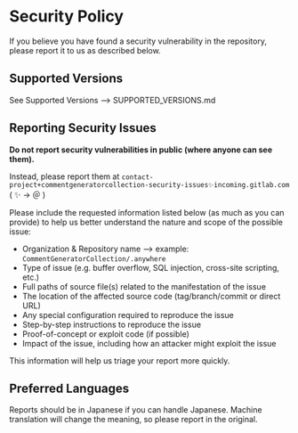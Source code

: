 # Security Policy

If you believe you have found a security vulnerability in the repository, please report it to us as described below.

## Supported Versions

See Supported Versions --> SUPPORTED_VERSIONS.md

## Reporting Security Issues
**Do not report security vulnerabilities in public (where anyone can see them).**

Instead, please report them at `contact-project+commentgeneratorcollection-security-issues✨incoming.gitlab.com` ( ✨ → ＠ )

Please include the requested information listed below (as much as you can provide) to help us better understand the nature and scope of the possible issue:

* Organization & Repository name --> example: `CommentGeneratorCollection/.anywhere`
* Type of issue (e.g. buffer overflow, SQL injection, cross-site scripting, etc.)
* Full paths of source file(s) related to the manifestation of the issue
* The location of the affected source code (tag/branch/commit or direct URL)
* Any special configuration required to reproduce the issue
* Step-by-step instructions to reproduce the issue
* Proof-of-concept or exploit code (if possible)
* Impact of the issue, including how an attacker might exploit the issue

This information will help us triage your report more quickly.

## Preferred Languages
Reports should be in Japanese if you can handle Japanese.
Machine translation will change the meaning, so please report in the original.
